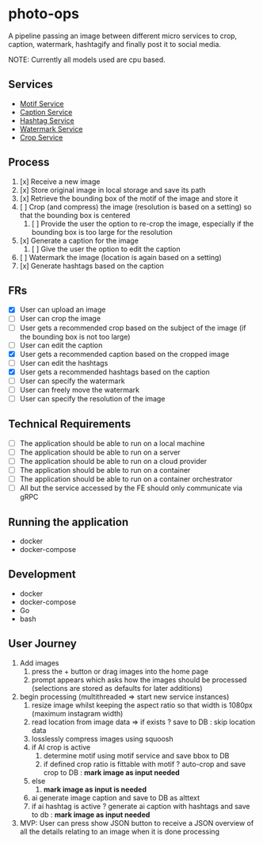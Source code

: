 # photo-ops
A pipeline passing an image between different micro services to crop, caption, watermark, hashtagify and finally post it to social media.

NOTE: Currently all models used are cpu based.

## Services

- [Motif Service](./services/motif_service/README.md)
- [Caption Service](./services/caption_service/README.md)
- [Hashtag Service](./services/hashtag_service/README.md)
- [Watermark Service](./services/watermark_service/README.md)
- [Crop Service](./services/crop_service/README.md)

## Process

1. [x] Receive a new image
2. [x] Store original image in local storage and save its path
3. [x] Retrieve the bounding box of the motif of the image and store it
4. [ ] Crop (and compress) the image (resolution is based on a setting) so that the bounding box is centered
   1. [ ] Provide the user the option to re-crop the image, especially if the bounding box is too large for the resolution
5. [x] Generate a caption for the image
   1. [ ] Give the user the option to edit the caption
6. [ ] Watermark the image (location is again based on a setting)
7. [x] Generate hashtags based on the caption

## FRs

- [x] User can upload an image
- [ ] User can crop the image
- [ ] User gets a recommended crop based on the subject of the image (if the bounding box is not too large)
- [ ] User can edit the caption
- [x] User gets a recommended caption based on the cropped image
- [ ] User can edit the hashtags
- [x] User gets a recommended hashtags based on the caption
- [ ] User can specify the watermark
- [ ] User can freely move the watermark
- [ ] User can specify the resolution of the image

## Technical Requirements

- [ ] The application should be able to run on a local machine
- [ ] The application should be able to run on a server
- [ ] The application should be able to run on a cloud provider
- [ ] The application should be able to run on a container
- [ ] The application should be able to run on a container orchestrator
- [ ] All but the service accessed by the FE should only communicate via gRPC

## Running the application

- docker
- docker-compose

## Development

- docker
- docker-compose
- Go
- bash

## User Journey

1. Add images
   1. press the + button or drag images into the home page
   2. prompt appears which asks how the images should be processed (selections are stored as defaults for later additions)
2. begin processing (multithreaded => start new service instances)
   1. resize image whilst keeping the aspect ratio so that width is 1080px (maximum instagram width)
   2. read location from image data => if exists ? save to DB : skip location data
   3. losslessly compress images using squoosh
   4. if AI crop is active
      1. determine motif using motif service and save bbox to DB
      2. if defined crop ratio is fittable with motif ? auto-crop and save crop to DB : **mark image as input needed**
   5. else
      1. **mark image as input is needed**
   6. ai generate image caption and save to DB as alttext
   7. if ai hashtag is active ? generate ai caption with hashtags and save to db : **mark image as input needed**
3. MVP: User can press show JSON button to receive a JSON overview of all the details relating to an image when it is done processing
